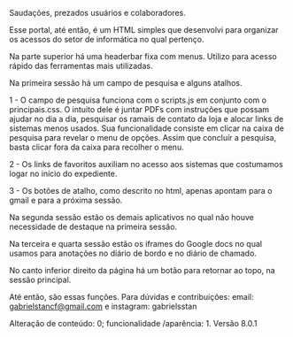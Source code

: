 Saudações, prezados usuários e colaboradores.

Esse portal, até então, é um HTML simples que desenvolvi para organizar os acessos do setor de informática no qual pertenço.

Na parte superior há uma headerbar fixa com menus. Utilizo para acesso rápido das ferramentas mais utilizadas.

Na primeira sessão há um campo de pesquisa e alguns atalhos.

1 - O campo de pesquisa funciona com o scripts.js em conjunto com o principais.css. O intuito dele é juntar PDFs com instruções que possam ajudar no dia a dia, pesquisar os ramais de contato da loja e alocar links de sistemas menos usados. Sua funcionalidade consiste em clicar na caixa de pesquisa para revelar o menu de opções. Assim que concluír a pesquisa, basta clicar fora da caixa para recolher o menu.

2 - Os links de favoritos auxiliam no acesso aos sistemas que costumamos logar no início do expediente.

3 - Os botões de atalho, como descrito no html, apenas apontam para o gmail e para a próxima sessão.

Na segunda sessão estão os demais aplicativos no qual não houve necessidade de destaque na primeira sessão.

Na terceira e quarta sessão estão os iframes do Google docs no qual usamos para anotações no diário de bordo e no diário de chamado.

No canto inferior direito da página há um botão para retornar ao topo, na sessão principal.

Até então, são essas funções. Para dúvidas e contribuições:
email: gabrielstancf@gmail.com e instagram: gabrielsstan

Alteração de conteúdo: 0; funcionalidade /aparência: 1. Versão 8.0.1